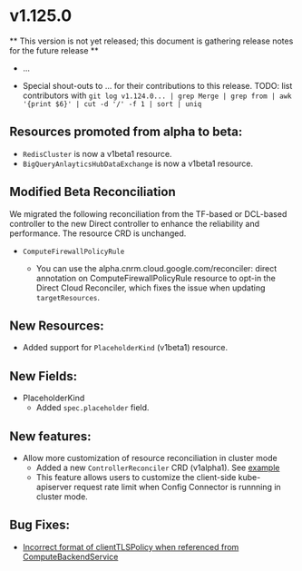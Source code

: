 # v1.125.0

** This version is not yet released; this document is gathering release notes for the future release **

* ...

* Special shout-outs to ... for their
  contributions to this release.
TODO: list contributors with `git log v1.124.0... | grep Merge | grep from | awk '{print $6}' | cut -d '/' -f 1 | sort | uniq`

## Resources promoted from alpha to beta:

* `RedisCluster` is now a v1beta1 resource.
* `BigQueryAnlayticsHubDataExchange` is now a v1beta1 resource.

## Modified Beta Reconciliation

We migrated the following reconciliation from the TF-based or DCL-based controller to the new Direct controller to enhance the reliability and performance. The resource CRD is unchanged.

* `ComputeFirewallPolicyRule`

  * You can use the alpha.cnrm.cloud.google.com/reconciler: direct annotation on ComputeFirewallPolicyRule resource to opt-in
    the Direct Cloud Reconciler, which fixes the issue when updating `targetResources`.

## New Resources:

* Added support for `PlaceholderKind` (v1beta1) resource.

## New Fields:

* PlaceholderKind
  * Added `spec.placeholder` field.

## New features:

* Allow more customization of resource reconciliation in cluster mode
  * Added a new `ControllerReconciler` CRD (v1alpha1). See [example](https://github.com/GoogleCloudPlatform/k8s-config-connector/blob/master/operator/config/samples/controller_reconciler_customization_sample.yaml)
  * This feature allows users to customize the client-side kube-apiserver request rate limit when Config Connector is runnning in cluster mode.

## Bug Fixes:

* [Incorrect format of clientTLSPolicy when referenced from ComputeBackendService](https://github.com/GoogleCloudPlatform/k8s-config-connector/pull/3007)
